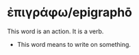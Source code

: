 # ἐπιγράφω/epigraphō
This word is an action. It is a verb.
* This word means to write on something.
